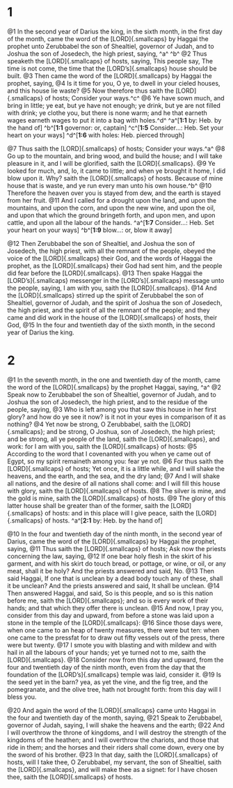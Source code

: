 # 1 
@1 In the second year of Darius the king, in the sixth month, in the first day of the month, came the word of the [LORD]{.smallcaps} by Haggai the prophet unto Zerubbabel the son of Shealtiel, governor of Judah, and to Joshua the son of Josedech, the high priest, saying, ^a^ ^b^ 
@2 Thus speaketh the [LORD]{.smallcaps} of hosts, saying, This people say, The time is not come, the time that the [LORD’s]{.smallcaps} house should be built. 
@3 Then came the word of the [LORD]{.smallcaps} by Haggai the prophet, saying, 
@4 Is it time for you, O ye, to dwell in your cieled houses, and this house lie waste? 
@5 Now therefore thus saith the [LORD]{.smallcaps} of hosts; Consider your ways.^c^ 
@6 Ye have sown much, and bring in little; ye eat, but ye have not enough; ye drink, but ye are not filled with drink; ye clothe you, but there is none warm; and he that earneth wages earneth wages to put it into a bag with holes.^d^ 
^a^[**1:1** by: Heb. by the hand of] ^b^[**1:1** governor: or, captain] ^c^[**1:5** Consider…: Heb. Set your heart on your ways] ^d^[**1:6** with holes: Heb. pierced through]

@7 Thus saith the [LORD]{.smallcaps} of hosts; Consider your ways.^a^ 
@8 Go up to the mountain, and bring wood, and build the house; and I will take pleasure in it, and I will be glorified, saith the [LORD]{.smallcaps}. 
@9 Ye looked for much, and, lo, it came to little; and when ye brought it home, I did blow upon it. Why? saith the [LORD]{.smallcaps} of hosts. Because of mine house that is waste, and ye run every man unto his own house.^b^ 
@10 Therefore the heaven over you is stayed from dew, and the earth is stayed from her fruit. 
@11 And I called for a drought upon the land, and upon the mountains, and upon the corn, and upon the new wine, and upon the oil, and upon that which the ground bringeth forth, and upon men, and upon cattle, and upon all the labour of the hands. 
^a^[**1:7** Consider…: Heb. Set your heart on your ways] ^b^[**1:9** blow…: or, blow it away]

@12 Then Zerubbabel the son of Shealtiel, and Joshua the son of Josedech, the high priest, with all the remnant of the people, obeyed the voice of the [LORD]{.smallcaps} their God, and the words of Haggai the prophet, as the [LORD]{.smallcaps} their God had sent him, and the people did fear before the [LORD]{.smallcaps}. 
@13 Then spake Haggai the [LORD’s]{.smallcaps} messenger in the [LORD’s]{.smallcaps} message unto the people, saying, I am with you, saith the [LORD]{.smallcaps}. 
@14 And the [LORD]{.smallcaps} stirred up the spirit of Zerubbabel the son of Shealtiel, governor of Judah, and the spirit of Joshua the son of Josedech, the high priest, and the spirit of all the remnant of the people; and they came and did work in the house of the [LORD]{.smallcaps} of hosts, their God, 
@15 In the four and twentieth day of the sixth month, in the second year of Darius the king. 

# 2 
@1 In the seventh month, in the one and twentieth day of the month, came the word of the [LORD]{.smallcaps} by the prophet Haggai, saying, ^a^ 
@2 Speak now to Zerubbabel the son of Shealtiel, governor of Judah, and to Joshua the son of Josedech, the high priest, and to the residue of the people, saying, 
@3 Who is left among you that saw this house in her first glory? and how do ye see it now? is it not in your eyes in comparison of it as nothing? 
@4 Yet now be strong, O Zerubbabel, saith the [LORD]{.smallcaps}; and be strong, O Joshua, son of Josedech, the high priest; and be strong, all ye people of the land, saith the [LORD]{.smallcaps}, and work: for I am with you, saith the [LORD]{.smallcaps} of hosts: 
@5 According to the word that I covenanted with you when ye came out of Egypt, so my spirit remaineth among you: fear ye not. 
@6 For thus saith the [LORD]{.smallcaps} of hosts; Yet once, it is a little while, and I will shake the heavens, and the earth, and the sea, and the dry land; 
@7 And I will shake all nations, and the desire of all nations shall come: and I will fill this house with glory, saith the [LORD]{.smallcaps} of hosts. 
@8 The silver is mine, and the gold is mine, saith the [LORD]{.smallcaps} of hosts. 
@9 The glory of this latter house shall be greater than of the former, saith the [LORD]{.smallcaps} of hosts: and in this place will I give peace, saith the [LORD]{.smallcaps} of hosts. 
^a^[**2:1** by: Heb. by the hand of]

@10 In the four and twentieth day of the ninth month, in the second year of Darius, came the word of the [LORD]{.smallcaps} by Haggai the prophet, saying, 
@11 Thus saith the [LORD]{.smallcaps} of hosts; Ask now the priests concerning the law, saying, 
@12 If one bear holy flesh in the skirt of his garment, and with his skirt do touch bread, or pottage, or wine, or oil, or any meat, shall it be holy? And the priests answered and said, No. 
@13 Then said Haggai, If one that is unclean by a dead body touch any of these, shall it be unclean? And the priests answered and said, It shall be unclean. 
@14 Then answered Haggai, and said, So is this people, and so is this nation before me, saith the [LORD]{.smallcaps}; and so is every work of their hands; and that which they offer there is unclean. 
@15 And now, I pray you, consider from this day and upward, from before a stone was laid upon a stone in the temple of the [LORD]{.smallcaps}: 
@16 Since those days were, when one came to an heap of twenty measures, there were but ten: when one came to the pressfat for to draw out fifty vessels out of the press, there were but twenty. 
@17 I smote you with blasting and with mildew and with hail in all the labours of your hands; yet ye turned not to me, saith the [LORD]{.smallcaps}. 
@18 Consider now from this day and upward, from the four and twentieth day of the ninth month, even from the day that the foundation of the [LORD’s]{.smallcaps} temple was laid, consider it. 
@19 Is the seed yet in the barn? yea, as yet the vine, and the fig tree, and the pomegranate, and the olive tree, hath not brought forth: from this day will I bless you. 

@20 And again the word of the [LORD]{.smallcaps} came unto Haggai in the four and twentieth day of the month, saying, 
@21 Speak to Zerubbabel, governor of Judah, saying, I will shake the heavens and the earth; 
@22 And I will overthrow the throne of kingdoms, and I will destroy the strength of the kingdoms of the heathen; and I will overthrow the chariots, and those that ride in them; and the horses and their riders shall come down, every one by the sword of his brother. 
@23 In that day, saith the [LORD]{.smallcaps} of hosts, will I take thee, O Zerubbabel, my servant, the son of Shealtiel, saith the [LORD]{.smallcaps}, and will make thee as a signet: for I have chosen thee, saith the [LORD]{.smallcaps} of hosts. 